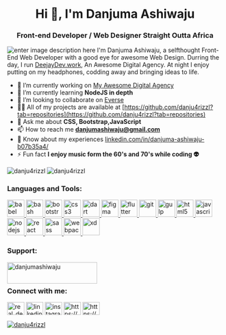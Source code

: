 <h1 align="center">Hi 👋, I'm Danjuma Ashiwaju</h1>  
<h3 align="center">Front-end Developer / Web Designer Straight Outta Africa</h3>  


![enter image description here](https://res.cloudinary.com/deejaydev/image/upload/v1607085231/Github%20Profile/ezgif.com-crop_1_ygsjbo.gif)
I'm Danjuma Ashiwaju, a selfthought Front-End Web Developer with a good eye for awesome Web Design. Durring the day, I run [DeejayDev.work](https://deejaydev.work), An Awesome Digital Agency. At night I enjoy putting on my headphones, codding away and bringing ideas to life.

- 🔭 I’m currently working on [My Awesome Digital Agency](www.deejaydev.work)
- 🌱 I’m currently learning **NodeJS in depth**
- 👯 I’m looking to collaborate on [Everse](https://danju4rizzl.github.io/everse/)
- 👨‍💻 All of my projects are available at [https://github.com/danju4rizzl?tab=repositories](https://github.com/danju4rizzl?tab=repositories)
- 💬 Ask me about **CSS, Bootstrap,JavaScript**
- 📫 How to reach me **danjumashiwaju@gmail.com**
- 📄 Know about my experiences [linkedin.com/in/danjuma-ashiwaju-b07b35a4/](linkedin.com/in/danjuma-ashiwaju-b07b35a4/)
- ⚡ Fun fact **I enjoy music form the 60's and 70's while coding 👽**

<p><img align="center" src="https://github-readme-stats.vercel.app/api/top-langs?username=danju4rizzl&show_icons=true&locale=en&layout=compact" alt="danju4rizzl" />
<img align="center" src="https://github-readme-stats.danjumashiwaju.vercel.app/api?username=danju4rizzl&show_icons=true&locale=en&layout=compact&count_private=true&show_icons=true&theme=dark" alt="danju4rizzl" />
</p>

<h3 align="left">Languages and Tools:</h3>  
<p align="left"> <a href="https://babeljs.io/" target="_blank"> <img src="https://www.vectorlogo.zone/logos/babeljs/babeljs-icon.svg" alt="babel" width="40" height="40"/> </a> <a href="https://www.gnu.org/software/bash/" target="_blank"> <img src="https://www.vectorlogo.zone/logos/gnu_bash/gnu_bash-icon.svg" alt="bash" width="40" height="40"/> </a> <a href="https://getbootstrap.com" target="_blank"> <img src="https://devicons.github.io/devicon/devicon.git/icons/bootstrap/bootstrap-plain.svg" alt="bootstrap" width="40" height="40"/> </a> <a href="https://www.w3schools.com/css/" target="_blank"> <img src="https://devicons.github.io/devicon/devicon.git/icons/css3/css3-original-wordmark.svg" alt="css3" width="40" height="40"/> </a> <a href="https://dart.dev" target="_blank"> <img src="https://www.vectorlogo.zone/logos/dartlang/dartlang-icon.svg" alt="dart" width="40" height="40"/> </a> <a href="https://www.figma.com/" target="_blank"> <img src="https://www.vectorlogo.zone/logos/figma/figma-icon.svg" alt="figma" width="40" height="40"/> </a> <a href="https://flutter.dev" target="_blank"> <img src="https://www.vectorlogo.zone/logos/flutterio/flutterio-icon.svg" alt="flutter" width="40" height="40"/> </a> <a href="https://git-scm.com/" target="_blank"> <img src="https://www.vectorlogo.zone/logos/git-scm/git-scm-icon.svg" alt="git" width="40" height="40"/> </a> <a href="https://gulpjs.com" target="_blank"> <img src="https://devicons.github.io/devicon/devicon.git/icons/gulp/gulp-plain.svg" alt="gulp" width="40" height="40"/> </a> <a href="https://www.w3.org/html/" target="_blank"> <img src="https://devicons.github.io/devicon/devicon.git/icons/html5/html5-original-wordmark.svg" alt="html5" width="40" height="40"/> </a> <a href="https://developer.mozilla.org/en-US/docs/Web/JavaScript" target="_blank"> <img src="https://devicons.github.io/devicon/devicon.git/icons/javascript/javascript-original.svg" alt="javascript" width="40" height="40"/> </a> <a href="https://nodejs.org" target="_blank"> <img src="https://devicons.github.io/devicon/devicon.git/icons/nodejs/nodejs-original-wordmark.svg" alt="nodejs" width="40" height="40"/> </a> <a href="https://reactjs.org/" target="_blank"> <img src="https://devicons.github.io/devicon/devicon.git/icons/react/react-original-wordmark.svg" alt="react" width="40" height="40"/> </a> <a href="https://sass-lang.com" target="_blank"> <img src="https://devicons.github.io/devicon/devicon.git/icons/sass/sass-original.svg" alt="sass" width="40" height="40"/> </a> <a href="https://webpack.js.org" target="_blank"> <img src="https://devicons.github.io/devicon/devicon.git/icons/webpack/webpack-original.svg" alt="webpack" width="40" height="40"/> </a> <a href="https://www.adobe.com/products/xd.html" target="_blank"> <img src="https://cdn.worldvectorlogo.com/logos/adobe-xd.svg" alt="xd" width="40" height="40"/> </a> </p>

<h3 align="left">Support:</h3>  
<p><a href="https://www.buymeacoffee.com/danjumashiwaju"> <img align="left" src="https://cdn.buymeacoffee.com/buttons/v2/default-yellow.png" height="50" width="210" alt="danjumashiwaju" /></a></p><br><br>  
  
<h3 align="left">Connect with me:</h3>  
<p align="left">  
<a href="https://twitter.com/real_deejay_dev" target="blank"><img align="center" src="https://cdn.jsdelivr.net/npm/simple-icons@3.0.1/icons/twitter.svg" alt="real_deejay_dev" height="30" width="40" /></a>  
<a href="https://linkedin.com/in/linkedin.com/in/danjuma-ashiwaju-b07b35a4/" target="blank"><img align="center" src="https://cdn.jsdelivr.net/npm/simple-icons@3.0.1/icons/linkedin.svg" alt="linkedin.com/in/danjuma-ashiwaju-b07b35a4/" height="30" width="40" /></a>  
<a href="https://instagram.com/instagram.com/real_deejay_dev/" target="blank"><img align="center" src="https://cdn.jsdelivr.net/npm/simple-icons@3.0.1/icons/instagram.svg" alt="instagram.com/real_deejay_dev/" height="30" width="40" /></a>  
<a href="https://dribbble.com/https://dribbble.com/real_deejay_dev" target="blank"><img align="center" src="https://cdn.jsdelivr.net/npm/simple-icons@3.0.1/icons/dribbble.svg" alt="https://dribbble.com/real_deejay_dev" height="30" width="40" /></a>  
<a href="https://www.youtube.com/c/https://www.youtube.com/channel/ucvqw6ztiiujyaosh2rp3yva/featured" target="blank"><img align="center" src="https://cdn.jsdelivr.net/npm/simple-icons@3.0.1/icons/youtube.svg" alt="https://www.youtube.com/channel/ucvqw6ztiiujyaosh2rp3yva/featured" height="30" width="40" /></a>  
</p>

<p align="left"> <a href="https://github.com/ryo-ma/github-profile-trophy"><img src="https://github-profile-trophy.vercel.app/?username=danju4rizzl" alt="danju4rizzl" /></a> </p>
